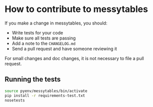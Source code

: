 # How to contribute to messytables

If you make a change in messytables, you should:

* Write tests for your code
* Make sure all tests are passing
* Add a note to the `CHANGELOG.md`
* Send a pull request and have someone reviewing it

For small changes and doc changes, it is not necessary to file a pull request.

## Running the tests

```bash
source pyenv/messytables/bin/activate
pip install -r requirements-test.txt
nosetests
```
